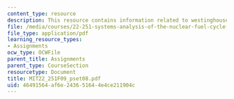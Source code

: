 ```yaml
---
content_type: resource
description: This resource contains information related to westinghouse.
file: /media/courses/22-251-systems-analysis-of-the-nuclear-fuel-cycle-fall-2009/46491564af6e243651644e4ce211904c_MIT22_251F09_pset08.pdf
file_type: application/pdf
learning_resource_types:
- Assignments
ocw_type: OCWFile
parent_title: Assignments
parent_type: CourseSection
resourcetype: Document
title: MIT22_251F09_pset08.pdf
uid: 46491564-af6e-2436-5164-4e4ce211904c
---
```

